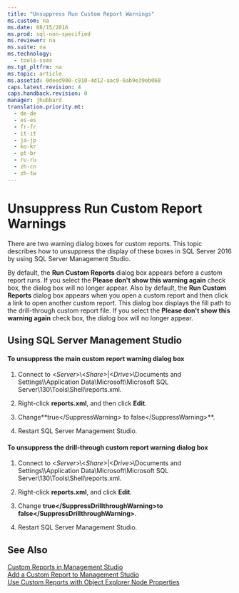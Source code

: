 ```yaml
---
title: "Unsuppress Run Custom Report Warnings"
ms.custom: na
ms.date: 08/15/2016
ms.prod: sql-non-specified
ms.reviewer: na
ms.suite: na
ms.technology: 
  - tools-ssms
ms.tgt_pltfrm: na
ms.topic: article
ms.assetid: 0deed900-c910-4d12-aac0-6ab9e39eb068
caps.latest.revision: 4
caps.handback.revision: 0
manager: jhubbard
translation.priority.mt: 
  - de-de
  - es-es
  - fr-fr
  - it-it
  - ja-jp
  - ko-kr
  - pt-br
  - ru-ru
  - zh-cn
  - zh-tw
---
```

# Unsuppress Run Custom Report Warnings
There are two warning dialog boxes for custom reports. This topic describes how to unsuppress the display of these boxes in SQL Server 2016 by using SQL Server Management Studio.  
  
By default, the **Run Custom Reports** dialog box appears before a custom report runs. If you select the **Please don't show this warning again** check box, the dialog box will no longer appear. Also by default, the **Run Custom Reports** dialog box appears when you open a custom report and then click a link to open another custom report. This dialog box displays the fill path to the drill-through custom report file. If you select the **Please don't show this warning again** check box, the dialog box will no longer appear.  
  
## <a name="SSMSProcedure"></a>Using SQL Server Management Studio  
  
#### To unsuppress the main custom report warning dialog box  
  
1.  Connect to <*Server*>\\<*Share*>|<*Drive*>\Documents and Settings\\<UserProfile>\Application Data\Microsoft\Microsoft SQL Server\130\Tools\Shell\reports.xml.  
  
2.  Right-click **reports.xml**, and then click **Edit**.  
  
3.  Change**<SuppressWarning>true<\/SuppressWarning> to <SuppressWarning>false<\/SuppressWarning>**.  
  
4.  Restart SQL Server Management Studio.  
  
#### To unsuppress the drill-through custom report warning dialog box  
  
1.  Connect to <*Server*>\\<*Share*>|<*Drive*>\Documents and Settings\\<UserProfile>\Application Data\Microsoft\Microsoft SQL Server\130\Tools\Shell\reports.xml.  
  
2.  Right-click **reports.xml**, and click **Edit**.  
  
3.  Change **<SuppressDrillthroughWarning>true<\/SuppressDrillthroughWarning>to <SuppressDrillthroughWarning>false<\/SuppressDrillthroughWarning>**.  
  
4.  Restart SQL Server Management Studio.  
  
## See Also  
[Custom Reports in Management Studio](../content/Custom-Reports-in-Management-Studio.md)  
[Add a Custom Report to Management Studio](../content/Add-a-Custom-Report-to-Management-Studio.md)  
[Use Custom Reports with Object Explorer Node Properties](../content/Use-Custom-Reports-with-Object-Explorer-Node-Properties.md)  
  
